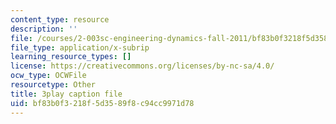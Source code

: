 ```yaml
---
content_type: resource
description: ''
file: /courses/2-003sc-engineering-dynamics-fall-2011/bf83b0f3218f5d3589f8c94cc9971d78_GUvoVvXwoOQ.vtt
file_type: application/x-subrip
learning_resource_types: []
license: https://creativecommons.org/licenses/by-nc-sa/4.0/
ocw_type: OCWFile
resourcetype: Other
title: 3play caption file
uid: bf83b0f3-218f-5d35-89f8-c94cc9971d78
---
```


